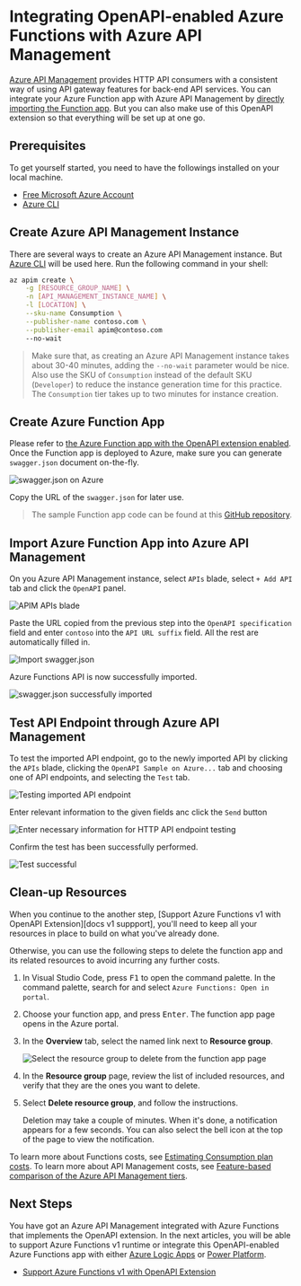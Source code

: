 # Integrating OpenAPI-enabled Azure Functions with Azure API Management #

[Azure API Management][az apim] provides HTTP API consumers with a consistent way of using API gateway features for back-end API services. You can integrate your Azure Function app with Azure API Management by [directly importing the Function app][az apim azfunc import]. But you can also make use of this OpenAPI extension so that everything will be set up at one go.


## Prerequisites ##

To get yourself started, you need to have the followings installed on your local machine.

* [Free Microsoft Azure Account][az account free]
* [Azure CLI][az cli]


## Create Azure API Management Instance ##

There are several ways to create an Azure API Management instance. But [Azure CLI][az cli apim] will be used here. Run the following command in your shell:

```bash
az apim create \
    -g [RESOURCE_GROUP_NAME] \
    -n [API_MANAGEMENT_INSTANCE_NAME] \
    -l [LOCATION] \
    --sku-name Consumption \
    --publisher-name contoso.com \
    --publisher-email apim@contoso.com
    --no-wait
```

> Make sure that, as creating an Azure API Management instance takes about 30-40 minutes, adding the `--no-wait` parameter would be nice. Also use the SKU of `Consumption` instead of the default SKU (`Developer`) to reduce the instance generation time for this practice. The `Consumption` tier takes up to two minutes for instance creation.


## Create Azure Function App ##

Please refer to [the Azure Function app with the OpenAPI extension enabled](docs/enable-open-api-endpoints.md). Once the Function app is deployed to Azure, make sure you can generate `swagger.json` document on-the-fly.

![swagger.json on Azure][image-11]

Copy the URL of the `swagger.json` for later use.

> The sample Function app code can be found at this [GitHub repository][gh sample v3ioc].


## Import Azure Function App into Azure API Management ##

On you Azure API Management instance, select `APIs` blade, select `+ Add API` tab and click the `OpenAPI` panel.

![APIM APIs blade][image-12]

Paste the URL copied from the previous step into the `OpenAPI specification` field and enter `contoso` into the `API URL suffix` field. All the rest are automatically filled in.

![Import swagger.json][image-13]

Azure Functions API is now successfully imported.

![swagger.json successfully imported][image-14]


## Test API Endpoint through Azure API Management ##

To test the imported API endpoint, go to the newly imported API by clicking the `APIs` blade, clicking the `OpenAPI Sample on Azure...` tab and choosing one of API endpoints, and selecting the `Test` tab.

![Testing imported API endpoint][image-15]

Enter relevant information to the given fields anc click the `Send` button

![Enter necessary information for HTTP API endpoint testing][image-16]

Confirm the test has been successfully performed.

![Test successful][image-17]


## Clean-up Resources ##

When you continue to the another step, [Support Azure Functions v1 with OpenAPI Extension][docs v1 suppport], you'll need to keep all your resources in place to build on what you've already done.

Otherwise, you can use the following steps to delete the function app and its related resources to avoid incurring any further costs.

1. In Visual Studio Code, press <kbd>F1</kbd> to open the command palette. In the command palette, search for and select `Azure Functions: Open in portal`.
1. Choose your function app, and press <kbd>Enter</kbd>. The function app page opens in the Azure portal.
1. In the **Overview** tab, select the named link next to **Resource group**.

    ![Select the resource group to delete from the function app page][image-10]

1. In the **Resource group** page, review the list of included resources, and verify that they are the ones you want to delete.
1. Select **Delete resource group**, and follow the instructions.

   Deletion may take a couple of minutes. When it's done, a notification appears for a few seconds. You can also select the bell icon at the top of the page to view the notification.

To learn more about Functions costs, see [Estimating Consumption plan costs][az func costs]. To learn more about API Management costs, see [Feature-based comparison of the Azure API Management tiers][az apim costs].


## Next Steps ##

You have got an Azure API Management integrated with Azure Functions that implements the OpenAPI extension. In the next articles, you will be able to support Azure Functions v1 runtime or integrate this OpenAPI-enabled Azure Functions app with either [Azure Logic Apps][az logapp] or [Power Platform][power platform].

* [Support Azure Functions v1 with OpenAPI Extension][docs v1 support]
<!-- * [Integrating OpenAPI-enabled Azure Functions to Power Platform][docs powerplatform] -->


[image-10]: images/image-10.png
[image-11]: images/image-11.png
[image-12]: images/image-12.png
[image-13]: images/image-13.png
[image-14]: images/image-14.png
[image-15]: images/image-15.png
[image-16]: images/image-16.png
[image-17]: images/image-17.png

[docs v1 support]: azure-functions-v1-support.md
[docs apim]: integrate-with-apim.md
[docs powerplatform]: integrate-with-powerplatform.md

[az account free]: https://azure.microsoft.com/free/?WT.mc_id=dotnet-0000-juyoo

[az func costs]: https://docs.microsoft.com/azure/azure-functions/functions-consumption-costs?WT.mc_id=dotnet-0000-juyoo

[az apim]: https://docs.microsoft.com/azure/api-management/api-management-key-concepts?WT.mc_id=dotnet-0000-juyoo
[az apim azfunc import]: https://docs.microsoft.com/azure/azure-functions/functions-openapi-definition?WT.mc_id=dotnet-0000-juyoo
[az apim costs]: https://docs.microsoft.com/azure/api-management/api-management-features?WT.mc_id=dotnet-0000-juyoo

[az cli]: https://docs.microsoft.com/cli/azure/what-is-azure-cli?WT.mc_id=dotnet-0000-juyoo
[az cli apim]: https://docs.microsoft.com/azure/api-management/get-started-create-service-instance-cli?WT.mc_id=dotnet-0000-juyoo

[gh sample v3ioc]: https://github.com/Azure/azure-functions-openapi-extension/tree/main/samples/Microsoft.Azure.WebJobs.Extensions.OpenApi.FunctionApp.V3IoC

[az logapp]: https://docs.microsoft.com/azure/logic-apps/logic-apps-overview?WT.mc_id=dotnet-0000-juyoo
[power platform]: https://powerplatform.microsoft.com/?WT.mc_id=dotnet-0000-juyoo
